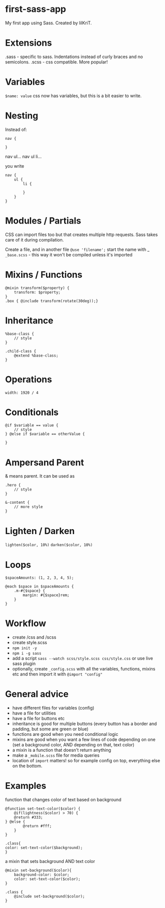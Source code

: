 # first-sass-app

My first app using Sass.
Created by lilKriT.

# Extensions

.sass - specific to sass. Indentations instead of curly braces and no semicolons.
.scss - css compatible. More popular!

# Variables

`$name: value`
css now has variables, but this is a bit easier to write.

# Nesting

Instead of:

```
nav {

}
```

nav ul...
nav ul li...

you write

```
nav {
    ul {
        li {

        }
    }
}
```

# Modules / Partials

CSS can import files too but that creates multiple http requests.
Sass takes care of it during compilation.

Create a file, and in another file `@use 'filename';`
start the name with \_
`_base.scss` - this way it won't be compiled unless it's imported

# Mixins / Functions

```
@mixin transform($property) {
    transform: $property;
}
.box { @include transform(rotate(30deg));}
```

# Inheritance

```
%base-class {
    // style
}

.child-class {
    @extend %base-class;
}
```

# Operations

`width: 1920 / 4`

# Conditionals

```
@if $variable == value {
    // style
} @else if $variable == otherValue {

}
```

# Ampersand Parent

& means parent.
It can be used as

```
.hero {
    // style
}

&-content {
    // more style
}
```

# Lighten / Darken

`lighten($color, 10%)`
`darken($color, 10%)`

# Loops

```
$spaceAmounts: (1, 2, 3, 4, 5);

@each $space in $spaceAmounts {
    .m-#{$space} {
        margin: #{$space}rem;
    }
}
```

# Workflow

- create /css and /scss
- create style.scss
- `npm init -y`
- `npm i -g sass`
- add a script `sass --watch scss/style.scss css/style.css` or use live sass plugin
- optionally, create `_config.scss` with all the variables, functions, mixins etc and then import it with `@import "config"`

# General advice

- have different files for variables (config)
- have a file for utilities
- have a file for buttons etc
- inheritance is good for multiple buttons (every button has a border and padding, but some are green or blue)
- functions are good when you need conditional logic
- mixins are good when you want a few lines of code depending on one (set a background color, AND depending on that, text color)
- a mixin is a function that doesn't return anything
- make a `_mobile.scss` file for media queries
- location of `import` matters! so for example config on top, everything else on the bottom.

# Examples

function that changes color of text based on background

```
@function set-text-color($color) {
    @if(lightness($color) > 70) {
    @return #333;
} @else {
        @return #fff;
    }
}

.class{
color: set-text-color($background);
}
```

a mixin that sets background AND text color

```
@mixin set-background($color){
    background-color: $color;
    color: set-text-color($color);
}

.class {
    @include set-background($color);
}
```

